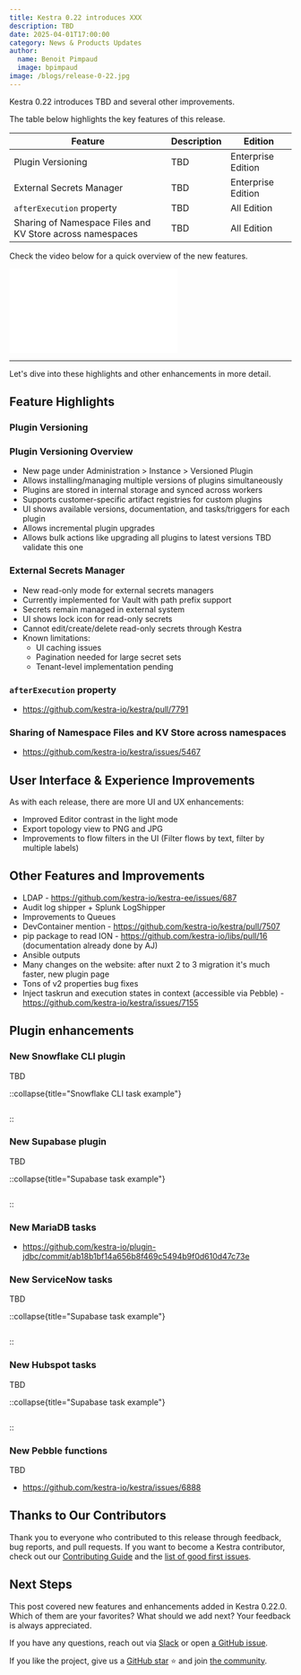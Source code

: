 ```yaml
---
title: Kestra 0.22 introduces XXX
description: TBD
date: 2025-04-01T17:00:00
category: News & Products Updates
author:
  name: Benoit Pimpaud
  image: bpimpaud
image: /blogs/release-0-22.jpg
---
```


Kestra 0.22 introduces TBD and several other improvements.

The table below highlights the key features of this release.

| Feature                                   | Description                                                                | Edition |
|-------------------------------------------|----------------------------------------------------------------------------| --- |
|  Plugin Versioning       | TBD                 | Enterprise Edition |
| External Secrets Manager        | TBD                 | Enterprise Edition |
| `afterExecution` property       | TBD                 | All Edition |
| Sharing of Namespace Files and KV Store across namespaces       | TBD                 | All Edition |

Check the video below for a quick overview of the new features.

<div class="video-container">
    <iframe src="LINK_TBD" title="YouTube video player" frameborder="0" allow="accelerometer; autoplay; clipboard-write; encrypted-media; gyroscope; picture-in-picture; web-share" referrerpolicy="strict-origin-when-cross-origin" allowfullscreen></iframe>
</div>

---

Let's dive into these highlights and other enhancements in more detail.

## Feature Highlights

### Plugin Versioning

### Plugin Versioning Overview

- New page under Administration > Instance > Versioned Plugin
- Allows installing/managing multiple versions of plugins simultaneously
- Plugins are stored in internal storage and synced across workers
- Supports customer-specific artifact registries for custom plugins
- UI shows available versions, documentation, and tasks/triggers for each plugin
- Allows incremental plugin upgrades
- Allows bulk actions like upgrading all plugins to latest versions TBD validate this one

### External Secrets Manager 

- New read-only mode for external secrets managers
- Currently implemented for Vault with path prefix support
- Secrets remain managed in external system
- UI shows lock icon for read-only secrets
- Cannot edit/create/delete read-only secrets through Kestra
- Known limitations:
    - UI caching issues
    - Pagination needed for large secret sets
    - Tenant-level implementation pending

### `afterExecution` property

- https://github.com/kestra-io/kestra/pull/7791

### Sharing of Namespace Files and KV Store across namespaces

- https://github.com/kestra-io/kestra/issues/5467

## User Interface & Experience Improvements

As with each release, there are more UI and UX enhancements:

- Improved Editor contrast in the light mode
- Export topology view to PNG and JPG
- Improvements to flow filters in the UI (Filter flows by text, filter by multiple labels)

## Other Features and Improvements

- LDAP - https://github.com/kestra-io/kestra-ee/issues/687
- Audit log shipper + Splunk LogShipper
- Improvements to Queues 
- DevContainer mention - https://github.com/kestra-io/kestra/pull/7507
- pip package to read ION - https://github.com/kestra-io/libs/pull/16 (documentation already done by AJ)
- Ansible outputs   
- Many changes on the website: after nuxt 2 to 3 migration it's much faster, new plugin page
- Tons of v2 properties bug fixes 
- Inject taskrun and execution states in context (accessible via Pebble) - https://github.com/kestra-io/kestra/issues/7155

## Plugin enhancements

### New Snowflake CLI plugin

TBD

::collapse{title="Snowflake CLI task example"}
```yaml

```
::

### New Supabase plugin

TBD

::collapse{title="Supabase task example"}
```yaml

```
::

### New MariaDB tasks

- https://github.com/kestra-io/plugin-jdbc/commit/ab18b1bf14a656b8f469c5494b9f0d610d47c73e

### New ServiceNow tasks

TBD

::collapse{title="Supabase task example"}
```yaml

```
::

### New Hubspot tasks

TBD

::collapse{title="Supabase task example"}
```yaml

```
::

### New Pebble functions

TBD

- https://github.com/kestra-io/kestra/issues/6888

## Thanks to Our Contributors

Thank you to everyone who contributed to this release through feedback, bug reports, and pull requests. If you want to become a Kestra contributor, check out our [Contributing Guide](https://kestra.io/docs/getting-started/contributing) and the [list of good first issues](https://github.com/search?q=org%3Akestra-io+label%3A%22good+first+issue%22+is%3Aopen&type=issues&utm_source=GitHub&utm_medium=github&utm_content=Good+First+Issues).

## Next Steps

This post covered new features and enhancements added in Kestra 0.22.0. Which of them are your favorites? What should we add next? Your feedback is always appreciated.

If you have any questions, reach out via [Slack](https://kestra.io/slack) or open [a GitHub issue](https://github.com/kestra-io/kestra).

If you like the project, give us a [GitHub star](https://github.com/kestra-io/kestra) ⭐️ and join [the community](https://kestra.io/slack).
